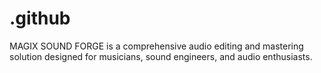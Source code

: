# .github
MAGIX SOUND FORGE is a comprehensive audio editing and mastering solution designed for musicians, sound engineers, and audio enthusiasts.
